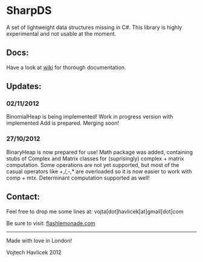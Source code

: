 SharpDS
=======
A set of lightweight data structures missing in C#. This library is highly 
experimental and not usable at the moment.

Docs:
------
Have a look at [wiki](SharpDS/wiki) for thorough documentation.

Updates:
-------
### 02/11/2012

BinomialHeap is being implemented! Work in progress version with implemented
Add is prepared. Merging soon!

### 27/10/2012

BinaryHeap is now prepared for use! Math package was added, containing stubs 
of Complex and Matrix classes for (suprisingly) complex + matrix computation.
Some operations are not yet supported, but most of the casual operators like
+,/,-,* are overloaded so it is now easier to work with comp + mtx. Determinant
computation supported as well!

Contact:
--------
Feel free to drop me some lines at:
vojta[dot]havlicek[at]gmail[dot]com

Be sure to visit:
[flashlemonade.com](http://www.flashlemonade.com)

------------------------
Made with love in London!

Vojtech Havlicek 2012